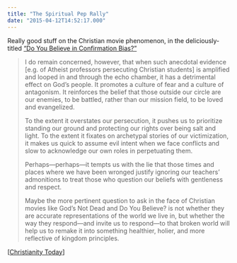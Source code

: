 ```yaml
---
title: "The Spiritual Pep Rally"
date: "2015-04-12T14:52:17.000"
---
```


Really good stuff on the Christian movie phenomenon, in the deliciously-titled [“Do You Believe in Confirmation Bias?”](http://www.christianitytoday.com/ct/2015/march-web-only/do-you-believe-in-confirmation-bias.html)

> I do remain concerned, however, that when such anecdotal evidence \[e.g. of Atheist professors persecuting Christian students\] is amplified and looped in and through the echo chamber, it has a detrimental effect on God’s people. It promotes a culture of fear and a culture of antagonism. It reinforces the belief that those outside our circle are our enemies, to be battled, rather than our mission field, to be loved and evangelized.
> 
> To the extent it overstates our persecution, it pushes us to prioritize standing our ground and protecting our rights over being salt and light. To the extent it fixates on archetypal stories of our victimization, it makes us quick to assume evil intent when we face conflicts and slow to acknowledge our own roles in perpetuating them.
> 
> Perhaps—perhaps—it tempts us with the lie that those times and places where we have been wronged justify ignoring our teachers’ admonitions to treat those who question our beliefs with gentleness and respect.
> 
> Maybe the more pertinent question to ask in the face of Christian movies like God’s Not Dead and Do You Believe? is not whether they are accurate representations of the world we live in, but whether the way they respond—and invite us to respond—to that broken world will help us to remake it into something healthier, holier, and more reflective of kingdom principles.

\[[Christianity Today](http://www.christianitytoday.com/ct/2015/march-web-only/do-you-believe-in-confirmation-bias.html)\]
